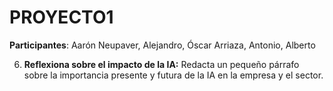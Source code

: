 # PROYECTO1

**Participantes**: Aarón Neupaver, Alejandro, Óscar Arriaza, Antonio, Alberto

6. **Reflexiona sobre el impacto de la IA:** Redacta un pequeño párrafo sobre la importancia presente y futura de la IA en la empresa y el sector.
